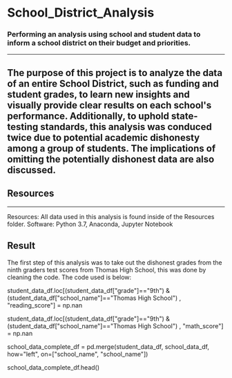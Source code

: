 # School_District_Analysis
### Performing an analysis using school and student data to inform a school district on their budget and priorities.
---
The purpose of this project is to analyze the data of an entire School District, such as funding and student grades, to learn new insights and visually provide clear results on each school's performance. Additionally, to uphold state-testing standards, this analysis was conduced twice due to potential academic dishonesty among a group of students. The implications of omitting the potentially dishonest data are also discussed.
---
## Resources
---
Resources: All data used in this analysis is found inside of the Resources folder.
Software: Python 3.7, Anaconda, Jupyter Notebook
## Result
The first step of this analysis was to take out the dishonest grades from the ninth graders test scores from Thomas High School, this was done by cleaning the code. The code used is below:

student_data_df.loc[(student_data_df["grade"]=="9th") & (student_data_df["school_name"]=="Thomas High School") , "reading_score"] = np.nan

student_data_df.loc[(student_data_df["grade"]=="9th") & (student_data_df["school_name"]=="Thomas High School") , "math_score"] = np.nan

school_data_complete_df = pd.merge(student_data_df, school_data_df, how="left", on=["school_name", "school_name"])

school_data_complete_df.head()
